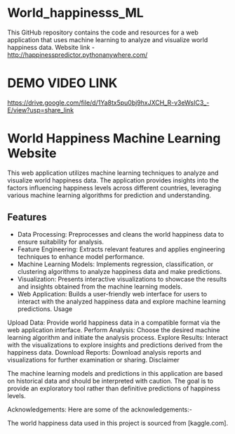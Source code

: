 # World_happinesss_ML
This GitHub repository contains the code and resources for a web application that uses machine learning to analyze and visualize world happiness data. Website link  - http://happinesspredictor.pythonanywhere.com/ 

# DEMO VIDEO LINK 
https://drive.google.com/file/d/1Ya8tx5pu0bj9hxJXCH_R-v3eWsIC3_-E/view?usp=share_link 


# World Happiness Machine Learning Website

This web application utilizes machine learning techniques to analyze and visualize world happiness data. The application provides insights into the factors influencing happiness levels across different countries, leveraging various machine learning algorithms for prediction and understanding.

## Features

- Data Processing: Preprocesses and cleans the world happiness data to ensure suitability for analysis.
- Feature Engineering: Extracts relevant features and applies engineering techniques to enhance model performance.
- Machine Learning Models: Implements regression, classification, or clustering algorithms to analyze happiness data and make predictions.
- Visualization: Presents interactive visualizations to showcase the results and insights obtained from the machine learning models.
- Web Application: Builds a user-friendly web interface for users to interact with the analyzed happiness data and explore machine learning predictions.
Usage

Upload Data: Provide world happiness data in a compatible format via the web application interface.
Perform Analysis: Choose the desired machine learning algorithm and initiate the analysis process.
Explore Results: Interact with the visualizations to explore insights and predictions derived from the happiness data.
Download Reports: Download analysis reports and visualizations for further examination or sharing.
Disclaimer

The machine learning models and predictions in this application are based on historical data and should be interpreted with caution. The goal is to provide an exploratory tool rather than definitive predictions of happiness levels.

Acknowledgements: Here are some of the acknowledgements:-

The world happiness data used in this project is sourced from [kaggle.com].

